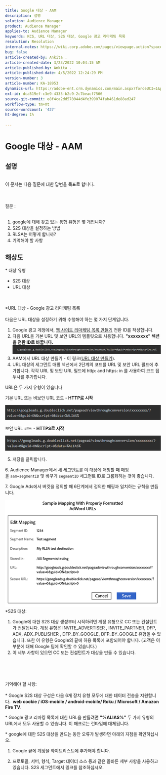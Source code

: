 ```yaml
---
title: Google 대상 - AAM
description: 설명
solution: Audience Manager
product: Audience Manager
applies-to: Audience Manager
keywords: KCS, URL 대상, S2S 대상, Google 광고 리마케팅 목록
resolution: Resolution
internal-notes: https://wiki.corp.adobe.com/pages/viewpage.action?spaceKey=MCPI&title=Google+-+AAM+Destination
bug: false
article-created-by: Ankita .
article-created-date: 3/23/2022 10:04:15 AM
article-published-by: Ankita .
article-published-date: 4/5/2022 12:24:29 PM
version-number: 3
article-number: KA-18953
dynamics-url: https://adobe-ent.crm.dynamics.com/main.aspx?forceUCI=1&pagetype=entityrecord&etn=knowledgearticle&id=70af1f97-90aa-ec11-983f-000d3a349120
exl-id: dca519ef-c3e9-4335-b2c9-2c7beacf7566
source-git-commit: e8f4ca2dd578944d4fe399074fab461de88ad247
workflow-type: tm+mt
source-wordcount: '427'
ht-degree: 1%

---
```


# Google 대상 - AAM

## 설명

<br>이 문서는 다음 질문에 대한 답변을 목표로 합니다. <br><br> <br><br>질문 : <br><br>
1. google에 대해 갖고 있는 통합 유형은 몇 개입니까?
2. S2S 대상을 설정하는 방법
3. RLSA는 어떻게 합니까?
4. 기억해야 할 사항





## 해상도

\* 대상 유형
- S2S 대상
- URL 대상

<br><br>\*URL 대상 - Google 광고 리마케팅 목록<br><br>
다음은 URL 대상을 설정하기 위해 수행해야 하는 몇 가지 단계입니다.

1. Google 광고 계정에서, [웹 사이트 리마케팅 목록 만들기](https://support.google.com/adwords/answer/2454064?hl=en) 전환 ID를 작성합니다.
2. 다음 URL을 기본 URL 및 보안 URL의 템플릿으로 사용합니다. <b>&quot;xxxxxxxx&quot; 섹션을 전환 ID로 바꿉니다.</b>![](assets/d548e9c4-67aa-ec11-983f-000d3a349120.png)
3. AAM에서 URL 대상 만들기 - 이 링크([URL 대상 만들기](https://experienceleague.adobe.com/docs/audience-manager/user-guide/features/destinations/custom-destinations/create-url-destination.html?lang=en)).
4. URL 대상의 세그먼트 매핑 섹션에서 2단계의 코드를 URL 및 보안 URL 필드에 추가합니다. 각각 URL 및 보안 URL 필드에 http: and https: in 를 사용하여 코드 접두사를 추가합니다.


URL은 두 가지 유형이 있습니다

기본 URL 또는 비보안 URL 코드 -<b> HTTP로 시작</b>

![](assets/d73cf7d9-69aa-ec11-983f-000d3a349523.png)

보안 URL 코드 - <b>HTTPS로 시작</b>

![](assets/141662e3-69aa-ec11-983f-000d3a349523.png)

5. 저장을 클릭합니다.

6. Audience Manager에서 새 세그먼트를 이 대상에 매핑할 때 매핑을 `aam=segmentID` 및 바꾸기 `segmentID` 세그먼트 ID로 그룹화하는 것이 좋습니다.

7. Google Ads에서 버킷을 정의할 때 6단계에서 정의한 매핑과 일치하는 규칙을 만듭니다.

![](assets/64abac91-6aaa-ec11-983f-000d3a349523.png)
\*S2S 대상:
1. Google에 대한 S2S 대상 생성부터 시작하려면 계정 유형으로 CC 또는 컨설턴트가 전달됩니다. 계정 유형은 INVITE_ADVERTISER , INVITE_PARTNER, DFP, ADX, ADX_PUBLISHER , DFP_BY_GOOGLE, DFP_BY_GOOGLE 유형일 수 있습니다. 또한 이 유형은 Google의 끝에 허용 목록에 포함되어야 합니다. (고객은 이 부분에 대해 Google 팀에 확인할 수 있습니다.)
2. 이 세부 사항이 있으면 CC 또는 컨설턴트가 대상을 만들 수 있습니다.

<br><br> <br><br>기억해야 할 사항: <br><br>
\* Google S2S 대상 구성은 다음 6개 장치 유형 모두에 대한 데이터 전송을 지원합니다.  <b>web cookie / iOS-mobile / android-mobile/ Roku / Microsoft / Amazon Fire TV</b>.

\* Google 광고 리마킹 목록에 대한 URL을 만들려면 <b>&quot;%ALIAS%&quot;</b> 두 가지 유형의 URL에서 모두 사용할 수 있습니다. 이 매크로는 런타임에 대체됩니다.

\* google에 대한 S2S 대상을 만드는 동안 오류가 발생하면 아래의 지점을 확인하십시오.

1. Google 끝에 계정을 화이트리스트에 추가해야 합니다.

2. 프로토콜, 서버, 형식, Target 데이터 소스 등과 같은 올바른 세부 사항을 사용하고 있습니다. S2S 세그먼트에서 링크를 참조하십시오.
